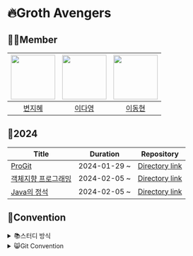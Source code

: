 # 🔥Groth Avengers
## 🧑‍💻Member
| [<img src="https://github.com/wisdom08.png" width="100">](https://github.com/wisdom08) | [<img src="https://github.com/youngDaLee.png" width="100">](https://github.com/youngDaLee) | [<img src="https://github.com/dhlee3994.png" width="100">](https://github.com/dhlee3994) |
| :--------:| :--------: | :--------: |
| [변지혜](https://github.com/wisdom08) | [이다영](https://github.com/youngDaLee) | [이동현](https://github.com/dhlee3994) |

## 🐉2024
| Title                                          | Duration              | Repository |
|------------------------------------------------|-----------------------|------------|
| [ProGit](https://git-scm.com/book/ko/v2) | 2024-01-29 ~  | [Directory link]() |
| [객체지향 프로그래밍](https://www.yes24.com/Product/Goods/69723451) | 2024-02-05 ~ | [Directory link](https://github.com/growth-avengers/object-oriented-programming-read-it-once-realize-it-twice) |
| [Java의 정석](https://www.yes24.com/Product/Goods/24259565) | 2024-02-05 ~ | [Directory link]() |

## 📑Convention

<details>
<summary> 📚스터디 방식 </summary>
<div markdown="1">

작성중

</div>
</details>


<details>
<summary> 😸Git Convention</summary>
<div markdown="1">

### Branch
```
[name]/[공부한 챕터]
```

### Merge / Pull Request


### Commit

</div>
</details>
